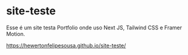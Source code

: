 # site-teste
Esse é um site testa Portfolio onde uso Next JS, Tailwind CSS e Framer Motion.

https://hewertonfelipesousa.github.io/site-teste/

